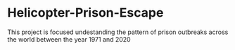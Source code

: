 # Helicopter-Prison-Escape
This project is focused undestanding the pattern of prison outbreaks across the world between the year 1971 and 2020
